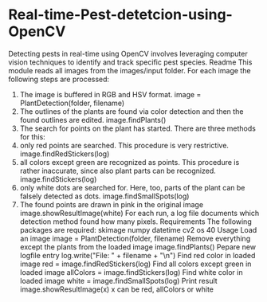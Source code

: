 # Real-time-Pest-detetcion-using-OpenCV
Detecting pests in real-time using OpenCV involves leveraging computer vision techniques to identify and track specific pest species. 
Readme
This module reads all images from the images/input folder. For each image the following 
steps are processed:
1. The image is buffered in RGB and HSV format.
image = PlantDetection(folder, filename)
2. The outlines of the plants are found via color detection and then the found outlines 
are edited.
image.findPlants()
3. The search for points on the plant has started. There are three methods for this:
1. only red points are searched. This procedure is very restrictive.
image.findRedStickers(log)
2. all colors except green are recognized as points. This procedure is rather 
inaccurate, since also plant parts can be recognized.
image.findStickers(log)
3. only white dots are searched for. Here, too, parts of the plant can be falsely 
detected as dots.
image.findSmallSpots(log)
4. The found points are drawn in pink in the original image
image.showResultImage(white)
For each run, a log file documents which detection method found how many pixels.
Requirements
The following packages are required:
skimage
numpy
datetime
cv2
os
40
Usage
Load an image
image = PlantDetection(folder, filename)
Remove everything except the plants from the loaded image
image.findPlants()
Pepare new logfile entry
log.write("File: " + filename + "\n")
Find red color in loaded image
red = image.findRedStickers(log)
Find all colors except green in loaded image
allColors = image.findStickers(log)
Find white color in loaded image
white = image.findSmallSpots(log)
Print result
image.showResultImage(x)
x can be red, allColors or white
